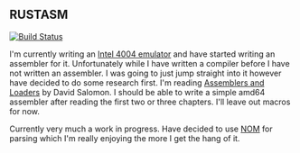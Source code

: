 ## RUSTASM

[![Build Status](https://travis-ci.org/mfs/rustasm.svg?branch=master)](https://travis-ci.org/mfs/rustasm)

I'm currently writing an [Intel 4004 emulator][box] and have started writing an
assembler for it. Unfortunately while I have written a compiler before I have
not written an assembler. I was going to just jump straight into it however have
decided to do some research first. I'm reading [Assemblers and Loaders][asl] by
David Salomon. I should be able to write a simple amd64 assembler after reading
the first two or three chapters. I'll leave out macros for now.

Currently very much a work in progress. Have decided to use [NOM][nom] for
parsing which I'm really enjoying the more I get the hang of it.

[box]: https://github.com/mfs/box
[asl]: http://www.davidsalomon.name/assem.advertis/AssemAd.html
[nom]: https://github.com/Geal/nom

